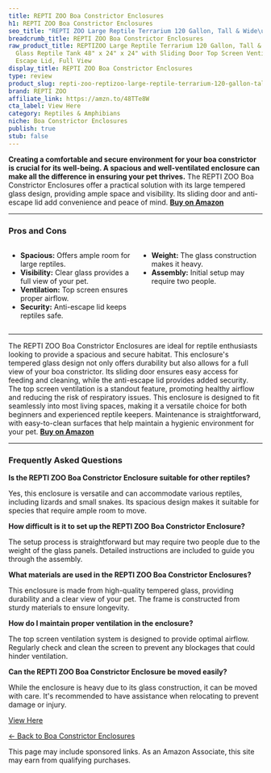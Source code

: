 ```yaml
---
title: REPTI ZOO Boa Constrictor Enclosures
h1: REPTI ZOO Boa Constrictor Enclosures
seo_title: "REPTI ZOO Large Reptile Terrarium 120 Gallon, Tall & Wide\u2026"
breadcrumb_title: REPTI ZOO Boa Constrictor Enclosures
raw_product_title: REPTIZOO Large Reptile Terrarium 120 Gallon, Tall & Wide Tempered
  Glass Reptile Tank 48" x 24" x 24" with Sliding Door Top Screen Ventilation & Anti
  Escape Lid, Full View
display_title: REPTI ZOO Boa Constrictor Enclosures
type: review
product_slug: repti-zoo-reptizoo-large-reptile-terrarium-120-gallon-tall-wide-tempere-286d4ab5
brand: REPTI ZOO
affiliate_link: https://amzn.to/48TTe8W
cta_label: View Here
category: Reptiles & Amphibians
niche: Boa Constrictor Enclosures
publish: true
stub: false
---
```


<div id="intro" class="full-width">
  <p><strong>Creating a comfortable and secure environment for your boa constrictor is crucial for its well-being. A spacious and well-ventilated enclosure can make all the difference in ensuring your pet thrives.</strong> The REPTI ZOO Boa Constrictor Enclosures offer a practical solution with its large tempered glass design, providing ample space and visibility. Its sliding door and anti-escape lid add convenience and peace of mind. <a href="https://amzn.to/48TTe8W" rel="nofollow sponsored noopener" target="_blank"><strong>Buy on Amazon</strong></a></p>
</div>

<hr />
<h3 id="pros-cons">Pros and Cons</h3>
<div class="pc-grid" style="display:grid;grid-template-columns:1fr 1fr;gap:16px;">
  <ul>
    <li><strong>Spacious:</strong> Offers ample room for large reptiles.</li>
    <li><strong>Visibility:</strong> Clear glass provides a full view of your pet.</li>
    <li><strong>Ventilation:</strong> Top screen ensures proper airflow.</li>
    <li><strong>Security:</strong> Anti-escape lid keeps reptiles safe.</li>
  </ul>
  <ul>
    <li><strong>Weight:</strong> The glass construction makes it heavy.</li>
    <li><strong>Assembly:</strong> Initial setup may require two people.</li>
  </ul>
</div>
<hr />

<div class="full-width">
  <p>The REPTI ZOO Boa Constrictor Enclosures are ideal for reptile enthusiasts looking to provide a spacious and secure habitat. This enclosure's tempered glass design not only offers durability but also allows for a full view of your boa constrictor. Its sliding door ensures easy access for feeding and cleaning, while the anti-escape lid provides added security. The top screen ventilation is a standout feature, promoting healthy airflow and reducing the risk of respiratory issues. This enclosure is designed to fit seamlessly into most living spaces, making it a versatile choice for both beginners and experienced reptile keepers. Maintenance is straightforward, with easy-to-clean surfaces that help maintain a hygienic environment for your pet. <a href="https://amzn.to/48TTe8W" rel="nofollow sponsored noopener" target="_blank"><strong>Buy on Amazon</strong></a></p>
</div>

<hr />
<h3 id="faqs">Frequently Asked Questions</h3>

<p><strong>Is the REPTI ZOO Boa Constrictor Enclosure suitable for other reptiles?</strong></p>
<p>Yes, this enclosure is versatile and can accommodate various reptiles, including lizards and small snakes. Its spacious design makes it suitable for species that require ample room to move.</p>

<p><strong>How difficult is it to set up the REPTI ZOO Boa Constrictor Enclosure?</strong></p>
<p>The setup process is straightforward but may require two people due to the weight of the glass panels. Detailed instructions are included to guide you through the assembly.</p>

<p><strong>What materials are used in the REPTI ZOO Boa Constrictor Enclosures?</strong></p>
<p>This enclosure is made from high-quality tempered glass, providing durability and a clear view of your pet. The frame is constructed from sturdy materials to ensure longevity.</p>

<p><strong>How do I maintain proper ventilation in the enclosure?</strong></p>
<p>The top screen ventilation system is designed to provide optimal airflow. Regularly check and clean the screen to prevent any blockages that could hinder ventilation.</p>

<p><strong>Can the REPTI ZOO Boa Constrictor Enclosure be moved easily?</strong></p>
<p>While the enclosure is heavy due to its glass construction, it can be moved with care. It's recommended to have assistance when relocating to prevent damage or injury.</p>
<p><a class="btn" href="https://amzn.to/48TTe8W" target="_blank" rel="nofollow sponsored noopener">View Here</a></p>
<p><a href="/roundups/reptiles-amphibians/boa-constrictor-enclosures/">← Back to Boa Constrictor Enclosures</a></p>
<aside class="disclosure">This page may include sponsored links. As an Amazon Associate, this site may earn from qualifying purchases.</aside>
